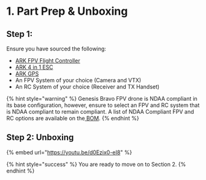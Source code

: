 # 1. Part Prep & Unboxing

## Step 1:

Ensure you have sourced the following:

* [ARK FPV Flight Controller](https://arkelectron.com/product/ark-fpv-flight-controller/)
* [ARK 4 in 1 ESC](https://arkelectron.com/product/ark-4in1-esc/)
* [ARK GPS](https://arkelectron.com/product/ark-gps/)
* An FPV System of your choice (Camera and VTX)
* An RC System of your choice (Receiver and TX Handset)

{% hint style="warning" %}
Genesis Bravo FPV drone is NDAA compliant in its base configuration, however, ensure to select an FPV and RC system that is NDAA compliant to remain compliant.  A list of NDAA Compliant FPV and RC options are available on the[ BOM](../bom.md).
{% endhint %}

## Step 2: Unboxing

{% embed url="https://youtu.be/d0Ezix0-eI8" %}

{% hint style="success" %}
You are ready to move on to Section 2.
{% endhint %}

